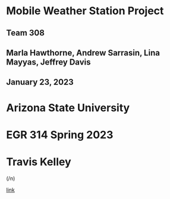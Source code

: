 
# Mobile Weather Station Project
## Team 308
## Marla Hawthorne, Andrew Sarrasin, Lina Mayyas, Jeffrey Davis
## January 23, 2023
# Arizona State University
# EGR 314 Spring 2023
# Travis Kelley
(/n)

[link](TeamOrganization.md)
